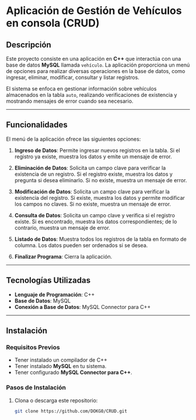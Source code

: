 # Aplicación de Gestión de Vehículos en consola (CRUD)

## Descripción

Este proyecto consiste en una aplicación en **C++** que interactúa con una base de datos **MySQL** llamada `vehículo`. La aplicación proporciona un menú de opciones para realizar diversas operaciones en la base de datos, como ingresar, eliminar, modificar, consultar y listar registros.

El sistema se enfoca en gestionar información sobre vehículos almacenados en la tabla `auto`, realizando verificaciones de existencia y mostrando mensajes de error cuando sea necesario.

---

## Funcionalidades

El menú de la aplicación ofrece las siguientes opciones:

1. **Ingreso de Datos**: Permite ingresar nuevos registros en la tabla. Si el registro ya existe, muestra los datos y emite un mensaje de error.
   
2. **Eliminación de Datos**: Solicita un campo clave para verificar la existencia de un registro. Si el registro existe, muestra los datos y pregunta si desea eliminarlo. Si no existe, muestra un mensaje de error.
   
3. **Modificación de Datos**: Solicita un campo clave para verificar la existencia del registro. Si existe, muestra los datos y permite modificar los campos no claves. Si no existe, muestra un mensaje de error.

4. **Consulta de Datos**: Solicita un campo clave y verifica si el registro existe. Si es encontrado, muestra los datos correspondientes; de lo contrario, muestra un mensaje de error.

5. **Listado de Datos**: Muestra todos los registros de la tabla en formato de columna. Los datos pueden ser ordenados si se desea.

6. **Finalizar Programa**: Cierra la aplicación.

---

## Tecnologías Utilizadas

- **Lenguaje de Programación**: C++
- **Base de Datos**: MySQL
- **Conexión a Base de Datos**: MySQL Connector para C++

---

## Instalación

### Requisitos Previos
- Tener instalado un compilador de C++
- Tener instalado **MySQL** en tu sistema.
- Tener configurado **MySQL Connector para C++**.

### Pasos de Instalación

1. Clona o descarga este repositorio:

   ```bash
   git clone https://github.com/DOKG0/CRUD.git

